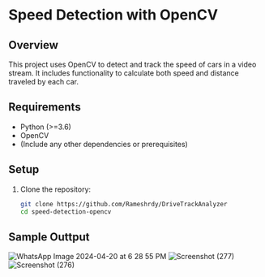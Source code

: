 # Speed Detection with OpenCV

## Overview
This project uses OpenCV to detect and track the speed of cars in a video stream. It includes functionality to calculate both speed and distance traveled by each car.

## Requirements
- Python (>=3.6)
- OpenCV
- (Include any other dependencies or prerequisites)

## Setup
1. Clone the repository:
   ```bash
   git clone https://github.com/Rameshrdy/DriveTrackAnalyzer
   cd speed-detection-opencv

## Sample Outtput
![WhatsApp Image 2024-04-20 at 6 28 55 PM](https://github.com/Rameshrdy/DriveTrackAnalyzer/assets/113461087/a732e651-5017-4898-8086-011532f19d08)
![Screenshot (277)](https://github.com/Rameshrdy/DriveTrackAnalyzer/assets/113461087/c6aae7b7-1a93-4ffe-871d-77b1457cde37)
![Screenshot (276)](https://github.com/Rameshrdy/DriveTrackAnalyzer/assets/113461087/a0bb5f8d-79d8-4653-acd4-f6d163dab2b7)




